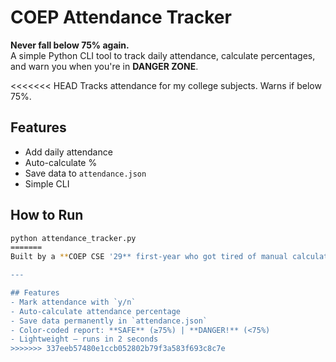 # COEP Attendance Tracker  
**Never fall below 75% again.**  
A simple Python CLI tool to track daily attendance, calculate percentages, and warn you when you're in **DANGER ZONE**.

<<<<<<< HEAD
Tracks attendance for my college subjects. Warns if below 75%.

## Features
- Add daily attendance
- Auto-calculate %
- Save data to `attendance.json`
- Simple CLI

## How to Run
```bash
python attendance_tracker.py
=======
Built by a **COEP CSE '29** first-year who got tired of manual calculations.

---

## Features
- Mark attendance with `y/n`  
- Auto-calculate attendance percentage  
- Save data permanently in `attendance.json`  
- Color-coded report: **SAFE** (≥75%) | **DANGER!** (<75%)  
- Lightweight — runs in 2 seconds
>>>>>>> 337eeb57480e1ccb052802b79f3a583f693c8c7e
